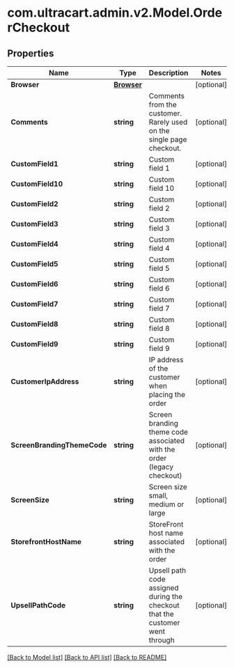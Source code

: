 # com.ultracart.admin.v2.Model.OrderCheckout
## Properties

Name | Type | Description | Notes
------------ | ------------- | ------------- | -------------
**Browser** | [**Browser**](Browser.md) |  | [optional] 
**Comments** | **string** | Comments from the customer.  Rarely used on the single page checkout. | [optional] 
**CustomField1** | **string** | Custom field 1 | [optional] 
**CustomField10** | **string** | Custom field 10 | [optional] 
**CustomField2** | **string** | Custom field 2 | [optional] 
**CustomField3** | **string** | Custom field 3 | [optional] 
**CustomField4** | **string** | Custom field 4 | [optional] 
**CustomField5** | **string** | Custom field 5 | [optional] 
**CustomField6** | **string** | Custom field 6 | [optional] 
**CustomField7** | **string** | Custom field 7 | [optional] 
**CustomField8** | **string** | Custom field 8 | [optional] 
**CustomField9** | **string** | Custom field 9 | [optional] 
**CustomerIpAddress** | **string** | IP address of the customer when placing the order | [optional] 
**ScreenBrandingThemeCode** | **string** | Screen branding theme code associated with the order (legacy checkout) | [optional] 
**ScreenSize** | **string** | Screen size small, medium or large | [optional] 
**StorefrontHostName** | **string** | StoreFront host name associated with the order | [optional] 
**UpsellPathCode** | **string** | Upsell path code assigned during the checkout that the customer went through | [optional] 


[[Back to Model list]](../README.md#documentation-for-models) [[Back to API list]](../README.md#documentation-for-api-endpoints) [[Back to README]](../README.md)

